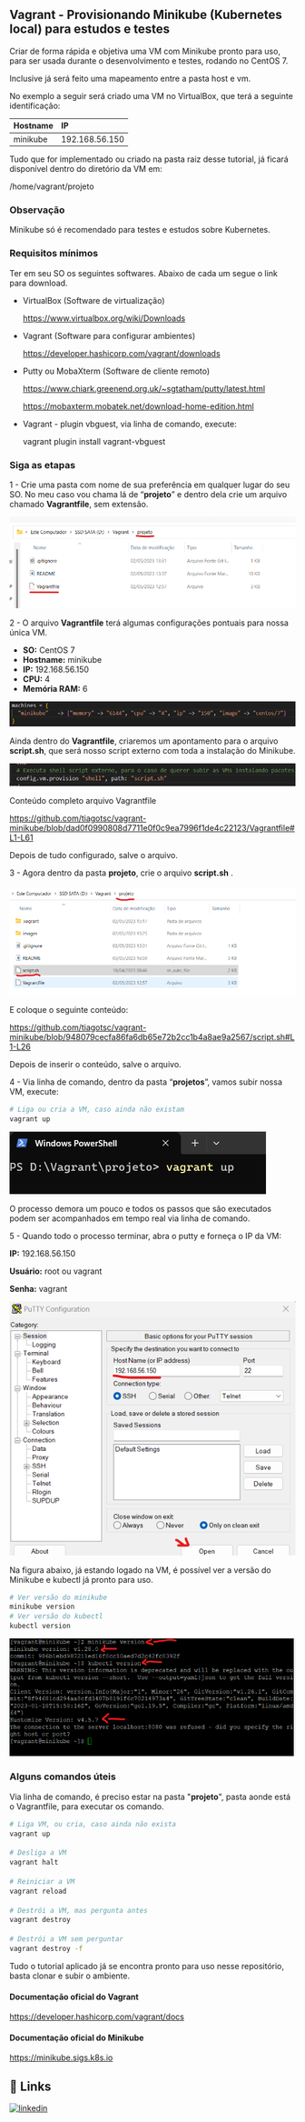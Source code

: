 ﻿
## Vagrant - Provisionando Minikube (Kubernetes local) para estudos e testes

Criar de forma rápida e objetiva uma VM com Minikube pronto para uso, para ser usada durante o desenvolvimento e testes, rodando no CentOS 7.

Inclusive já será feito uma mapeamento entre a pasta host e vm.

No exemplo a seguir será criado uma VM no VirtualBox, que terá a seguinte identificação:

| Hostname   | IP       |
| :---------- | :--------- |
| minikube | 192.168.56.150 |

Tudo que for implementado ou criado na pasta raiz desse tutorial, já ficará disponível dentro do diretório da VM em:

/home/vagrant/projeto

### Observação

Minikube só é recomendado para testes e estudos sobre Kubernetes.

### Requisitos mínimos

Ter em seu SO os seguintes softwares.
Abaixo de cada um segue o link para download.

- VirtualBox (Software de virtualização)

  https://www.virtualbox.org/wiki/Downloads

- Vagrant (Software para configurar ambientes)

  https://developer.hashicorp.com/vagrant/downloads

- Putty ou MobaXterm (Software de cliente remoto)

  https://www.chiark.greenend.org.uk/~sgtatham/putty/latest.html

  https://mobaxterm.mobatek.net/download-home-edition.html

- Vagrant - plugin vbguest, via linha de comando, execute:

  vagrant plugin install vagrant-vbguest

### Siga as etapas

1 - Crie uma pasta com nome de sua preferência em qualquer lugar do seu SO. No meu caso vou chama lá de “**projeto**” e dentro dela crie um arquivo chamado **Vagrantfile**, sem extensão.

![App Screenshot](images/img1.png)

2 - O arquivo **Vagrantfile** terá algumas configurações pontuais para nossa única VM.

- **SO:** CentOS 7
- **Hostname:** minikube
- **IP:** 192.168.56.150
- **CPU:** 4
- **Memória RAM:** 6

![App Screenshot](images/img2.png)

Ainda dentro do **Vagrantfile**, criaremos um apontamento para o arquivo **script.sh**, que será nosso script externo com toda a instalação do Minikube.

![App Screenshot](images/img3.png)

Conteúdo completo arquivo Vagrantfile

https://github.com/tiagotsc/vagrant-minikube/blob/dad0f0990808d7711e0f0c9ea7996f1de4c22123/Vagrantfile#L1-L61

Depois de tudo configurado, salve o arquivo.

3 - Agora dentro da pasta **projeto**, crie o arquivo **script.sh** .

![App Screenshot](images/img4.png)

E coloque o seguinte conteúdo:

https://github.com/tiagotsc/vagrant-minikube/blob/948079cecfa86fa6db65e72b2cc1b4a8ae9a2567/script.sh#L1-L26

Depois de inserir o conteúdo, salve o arquivo.

4 - Via linha de comando, dentro da pasta “**projetos**”, vamos subir nossa VM, execute:

```bash
# Liga ou cria a VM, caso ainda não existam
vagrant up
```

![App Screenshot](images/img5.png)

O processo demora um pouco e todos os passos que são executados podem ser acompanhados em tempo real via linha de comando.

5 - Quando todo o processo terminar, abra o putty e forneça o IP da VM:

**IP:** 192.168.56.150

**Usuário:** root ou vagrant

**Senha:** vagrant

![App Screenshot](images/img6.png)

Na figura abaixo, já estando logado na VM, é possível ver a versão do Minikube e kubectl já pronto para uso.

```bash
# Ver versão do minikube
minikube version
# Ver versão do kubectl
kubectl version
```

![App Screenshot](images/img7.png)

### Alguns comandos úteis

Via linha de comando, é preciso estar na pasta "**projeto**", pasta aonde está o Vagrantfile,  para executar os comando.

```bash
# Liga VM, ou cria, caso ainda não exista
vagrant up

# Desliga a VM
vagrant halt

# Reiniciar a VM
vagrant reload

# Destrói a VM, mas pergunta antes
vagrant destroy

# Destrói a VM sem perguntar
vagrant destroy -f
```

Tudo o tutorial aplicado já se encontra pronto para uso nesse repositório, basta clonar e subir o ambiente.

#### Documentação oficial do Vagrant

https://developer.hashicorp.com/vagrant/docs

#### Documentação oficial do Minikube
https://minikube.sigs.k8s.io

## 🔗 Links
[![linkedin](https://img.shields.io/badge/linkedin-0A66C2?style=for-the-badge&logo=linkedin&logoColor=white)](https://www.linkedin.com/in/tiago-s-costa)
